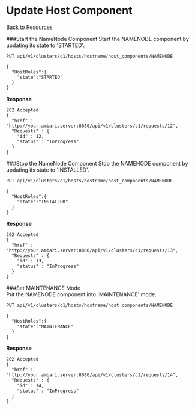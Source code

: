 
<!---
Licensed to the Apache Software Foundation (ASF) under one or more
contributor license agreements. See the NOTICE file distributed with
this work for additional information regarding copyright ownership.
The ASF licenses this file to You under the Apache License, Version 2.0
(the "License"); you may not use this file except in compliance with
the License. You may obtain a copy of the License at

http://www.apache.org/licenses/LICENSE-2.0

Unless required by applicable law or agreed to in writing, software
distributed under the License is distributed on an "AS IS" BASIS,
WITHOUT WARRANTIES OR CONDITIONS OF ANY KIND, either express or implied.
See the License for the specific language governing permissions and
limitations under the License.
-->

Update Host Component
=====

[Back to Resources](index.md#resources)

###Start the NameNode Component
Start the NAMENODE component by updating its state to 'STARTED'.


    PUT api/v1/clusters/c1/hosts/hostname/host_components/NAMENODE
    
    {
      "HostRoles":{
        "state":"STARTED"
      }
    }


**Response**

    202 Accepted
    {
      "href" : "http://your.ambari.server:8080/api/v1/clusters/c1/requests/12",
      "Requests" : {
        "id" : 12,
        "status" : "InProgress"
      }
    }
    
###Stop the NameNode Component
Stop the NAMENODE component by updating its state to 'INSTALLED'.


    PUT api/v1/clusters/c1/hosts/hostname/host_components/NAMENODE
    
    {
      "HostRoles":{
        "state":"INSTALLED"
      }
    }


**Response**

    202 Accepted
    {
      "href" : "http://your.ambari.server:8080/api/v1/clusters/c1/requests/13",
      "Requests" : {
        "id" : 13,
        "status" : "InProgress"
      }
    }
    
###Set MAINTENANCE Mode    
Put the NAMENODE component into 'MAINTENANCE' mode.


    PUT api/v1/clusters/c1/hosts/hostname/host_components/NAMENODE
    
    {
      "HostRoles":{
        "state":"MAINTENANCE"
      }
    }


**Response**

    202 Accepted
    {
      "href" : "http://your.ambari.server:8080/api/v1/clusters/c1/requests/14",
      "Requests" : {
        "id" : 14,
        "status" : "InProgress"
      }
    }    
